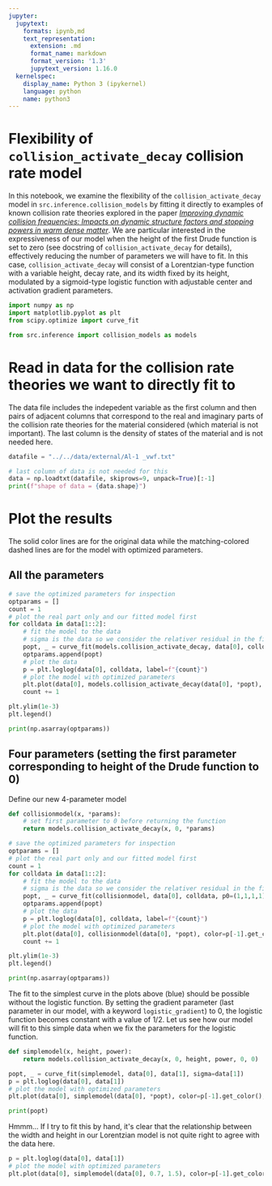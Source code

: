 ```yaml
---
jupyter:
  jupytext:
    formats: ipynb,md
    text_representation:
      extension: .md
      format_name: markdown
      format_version: '1.3'
      jupytext_version: 1.16.0
  kernelspec:
    display_name: Python 3 (ipykernel)
    language: python
    name: python3
---
```


# Flexibility of `collision_activate_decay` collision rate model

In this notebook, we examine the flexibility of the `collision_activate_decay` model in `src.inference.collision_models` by fitting it directly to examples of known collision rate theories explored in the paper [_Improving dynamic collision frequencies: Impacts on dynamic structure factors and stopping powers in warm dense matter_](https://doi.org/10.1063/5.0143738). We are particular interested in the expressiveness of our model when the height of the first Drude function is set to zero (see docstring of `collision_activate_decay` for details), effectively reducing the number of parameters we will have to fit. In this case, `collision_activate_decay` will consist of a Lorentzian-type function with a variable height, decay rate, and its width fixed by its height, modulated by a sigmoid-type logistic function with adjustable center and activation gradient parameters.

```python
import numpy as np
import matplotlib.pyplot as plt
from scipy.optimize import curve_fit

from src.inference import collision_models as models
```

# Read in data for the collision rate theories we want to directly fit to

The data file includes the indepedent variable as the first column and then pairs of adjacent columns that correspond to the real and imaginary parts of the collision rate theories for the material considered (which material is not important). The last column is the density of states of the material and is not needed here.

```python
datafile = "../../data/external/Al-1 _vwf.txt"

# last column of data is not needed for this
data = np.loadtxt(datafile, skiprows=9, unpack=True)[:-1]
print(f"shape of data = {data.shape}")
```

# Plot the results

The solid color lines are for the original data while the matching-colored dashed lines are for the model with optimized parameters.

## All the parameters

```python
# save the optimized parameters for inspection
optparams = []
count = 1
# plot the real part only and our fitted model first
for colldata in data[1::2]:
    # fit the model to the data
    # sigma is the data so we consider the relativer residual in the fit: (ydata - model) / ydata
    popt, _ = curve_fit(models.collision_activate_decay, data[0], colldata, p0=(1,1,1,1,1), sigma=colldata, bounds=(0, np.inf))
    optparams.append(popt)
    # plot the data
    p = plt.loglog(data[0], colldata, label=f"{count}")
    # plot the model with optimized parameters
    plt.plot(data[0], models.collision_activate_decay(data[0], *popt), color=p[-1].get_color(), ls="--")
    count += 1

plt.ylim(1e-3)
plt.legend()

print(np.asarray(optparams))
```

## Four parameters (setting the first parameter corresponding to height of the Drude function to 0)

Define our new 4-parameter model

```python
def collisionmodel(x, *params):
    # set first parameter to 0 before returning the function
    return models.collision_activate_decay(x, 0, *params)
```

```python
# save the optimized parameters for inspection
optparams = []
# plot the real part only and our fitted model first
count = 1
for colldata in data[1::2]:
    # fit the model to the data
    # sigma is the data so we consider the relativer residual in the fit: (ydata - model) / ydata
    popt, _ = curve_fit(collisionmodel, data[0], colldata, p0=(1,1,1,1), sigma=colldata, bounds=(0, np.inf))
    optparams.append(popt)
    # plot the data
    p = plt.loglog(data[0], colldata, label=f"{count}")
    # plot the model with optimized parameters
    plt.plot(data[0], collisionmodel(data[0], *popt), color=p[-1].get_color(), ls="--")
    count += 1

plt.ylim(1e-3)
plt.legend()

print(np.asarray(optparams))
```

The fit to the simplest curve in the plots above (blue) should be possible without the logistic function. By setting the gradient parameter (last parameter in our model, with a keyword `logistic_gradient`) to 0, the logistic function becomes constant with a value of 1/2. Let us see how our model will fit to this simple data when we fix the parameters for the logistic function.

```python
def simplemodel(x, height, power):
    return models.collision_activate_decay(x, 0, height, power, 0, 0)
```

```python
popt, _ = curve_fit(simplemodel, data[0], data[1], sigma=data[1])
p = plt.loglog(data[0], data[1])
# plot the model with optimized parameters
plt.plot(data[0], simplemodel(data[0], *popt), color=p[-1].get_color(), ls="--")

print(popt)
```

Hmmm... If I try to fit this by hand, it's clear that the relationship between the width and height in our Lorentzian model is not quite right to agree with the data here.

```python
p = plt.loglog(data[0], data[1])
# plot the model with optimized parameters
plt.plot(data[0], simplemodel(data[0], 0.7, 1.5), color=p[-1].get_color(), ls="--")
```

```python

```
